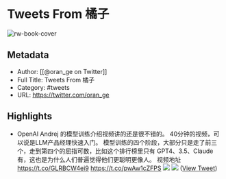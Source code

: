 # Tweets From 橘子

![rw-book-cover](https://pbs.twimg.com/profile_images/1760074488073629696/ceSsuVCY.png)

## Metadata
- Author: [[@oran_ge on Twitter]]
- Full Title: Tweets From 橘子
- Category: #tweets
- URL: https://twitter.com/oran_ge

## Highlights
- OpenAI Andrej 的模型训练介绍视频讲的还是很不错的。
  40分钟的视频，可以说是LLM产品经理快速入门。
  模型训练的四个阶段，大部分只是走了前三个，走到第四个的屈指可数，比如这个排行榜里只有 GPT4、3.5、Claude 有，这也是为什么人们普遍觉得他们更聪明更像人。
  视频地址 https://t.co/GLRBCW4ei9 https://t.co/pwAw1cZFPS
  ![](https://pbs.twimg.com/media/FxQDbqGaIAA4Cjv.jpg)
  ![](https://pbs.twimg.com/media/FxQDbqPaAAAhwow.jpg) ([View Tweet](https://twitter.com/oran_ge/status/1662959032712450055))
